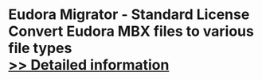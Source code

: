 # Eudora Migrator - Standard License<br />Convert Eudora MBX files to various file types<br />[>> Detailed information](https://secure.shareit.com/shareit/product.html?productid=300976333&affiliateid=200057808)